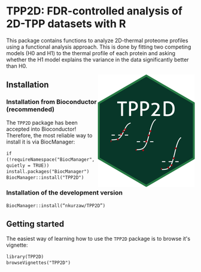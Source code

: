# TPP2D: FDR-controlled analysis of 2D-TPP datasets with R

This package contains functions to analyze 2D-thermal proteome profiles using a functional analysis approach. This is done by fitting two competing models (H0 and H1) to the thermal profile of each protein and asking whether the H1 model explains the variance in the data significantly better than H0.

<img align="right" src="inst/tpp2DHexSticker.png" height="300"/>

## Installation

### Installation from Bioconductor (recommended)

The `TPP2D` package has been accepted into Bioconductor! Therefore, the most reliable way to install it is via BiocManager:

```{R}
if (!requireNamespace("BiocManager", quietly = TRUE))
install.packages("BiocManager")
BiocManager::install("TPP2D")
```

### Installation of the development version

```{R}
BiocManager::install(“nkurzaw/TPP2D”)
```

## Getting started

The easiest way of learning how to use the `TPP2D` package is to browse it's vignette:
```{R}
library(TPP2D)
browseVignettes("TPP2D")
```
